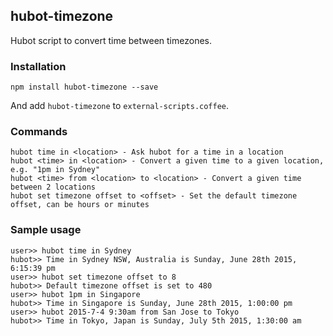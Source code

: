 ## hubot-timezone

Hubot script to convert time between timezones.

### Installation

`npm install hubot-timezone --save`

And add `hubot-timezone` to `external-scripts.coffee`.

### Commands

    hubot time in <location> - Ask hubot for a time in a location
    hubot <time> in <location> - Convert a given time to a given location, e.g. "1pm in Sydney"
    hubot <time> from <location> to <location> - Convert a given time between 2 locations
    hubot set timezone offset to <offset> - Set the default timezone offset, can be hours or minutes

### Sample usage

    user>> hubot time in Sydney
    hubot>> Time in Sydney NSW, Australia is Sunday, June 28th 2015, 6:15:39 pm
    user>> hubot set timezone offset to 8
    hubot>> Default timezone offset is set to 480
    user>> hubot 1pm in Singapore
    hubot>> Time in Singapore is Sunday, June 28th 2015, 1:00:00 pm
    user>> hubot 2015-7-4 9:30am from San Jose to Tokyo
    hubot>> Time in Tokyo, Japan is Sunday, July 5th 2015, 1:30:00 am
